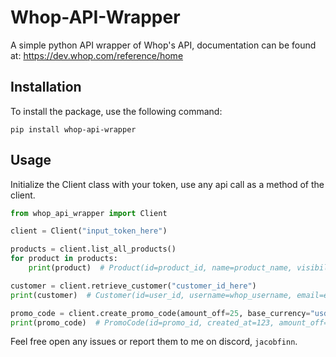 # Whop-API-Wrapper

A simple python API wrapper of Whop's API, documentation can be found at: https://dev.whop.com/reference/home

## Installation

To install the package, use the following command:

```shell
pip install whop-api-wrapper
```

## Usage
Initialize the Client class with your token, use any api call as a method of the client.

```py
from whop_api_wrapper import Client

client = Client("input_token_here")

products = client.list_all_products()
for product in products:
    print(product)  # Product(id=product_id, name=product_name, visibility=visible, created_at=123, experiences=[], plans=[])

customer = client.retrieve_customer("customer_id_here")
print(customer)  # Customer(id=user_id, username=whop_username, email=email, profile_pic_url=url, social_accounts=[{'service': 'discord', 'username': 'discord_name#1234', 'id': '123'}], roles=None),

promo_code = client.create_promo_code(amount_off=25, base_currency="usd", code="25off", promo_type="flat_amount")
print(promo_code)  # PromoCode(id=promo_id, created_at=123, amount_off=100.0, base_currency=usd, code=100off, expiration_datetime=None, new_users_only=True, number_of_intervals=1, plan_ids=[], promo_type=percentage, status=active, stock=6, uses=2)
```

Feel free open any issues or report them to me on discord, `jacobfinn`.